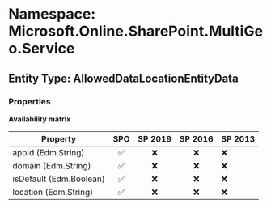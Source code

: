 # Namespace: Microsoft.Online.SharePoint.MultiGeo.Service

## Entity Type: AllowedDataLocationEntityData

### Properties

**Availability matrix**

Property | SPO | SP 2019 | SP 2016 | SP 2013
----------|:---:|:-------:|:-------:|:-------
appId (Edm.String) | ✅ | ❌ | ❌ | ❌
domain (Edm.String) | ✅ | ❌ | ❌ | ❌
isDefault (Edm.Boolean) | ✅ | ❌ | ❌ | ❌
location (Edm.String) | ✅ | ❌ | ❌ | ❌


